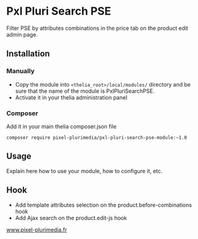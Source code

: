 # Pxl Pluri Search PSE

Filter PSE by attributes combinations in the price tab on the product edit admin page.

## Installation

### Manually

* Copy the module into ```<thelia_root>/local/modules/``` directory and be sure that the name of the module is PxlPluriSearchPSE.
* Activate it in your thelia administration panel

### Composer

Add it in your main thelia composer.json file

```
composer require pixel-plurimedia/pxl-pluri-search-pse-module:~1.0
```

## Usage

Explain here how to use your module, how to configure it, etc.

## Hook

* Add template attributes selection on the product.before-combinations hook
* Add Ajax search on the product.edit-js hook

www.pixel-plurimedia.fr
